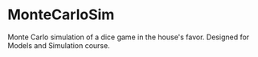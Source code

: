 # MonteCarloSim
Monte Carlo simulation of a dice game in the house's favor. Designed for Models and Simulation course.
